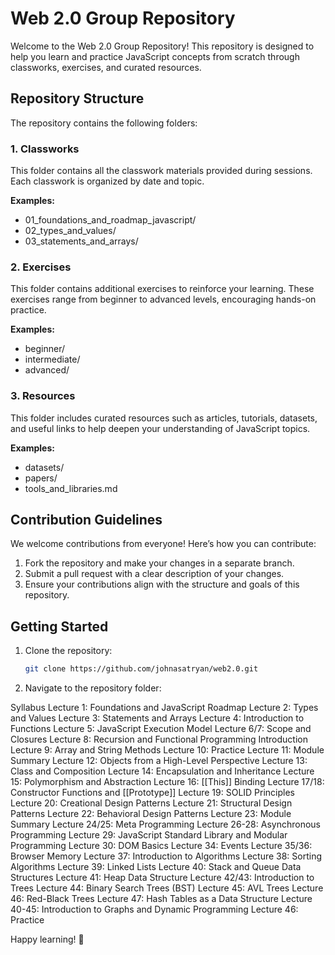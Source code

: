 # Web 2.0 Group Repository

Welcome to the Web 2.0 Group Repository! This repository is designed to help you learn and practice JavaScript concepts from scratch through classworks, exercises, and curated resources.

## Repository Structure

The repository contains the following folders:

### 1. Classworks

This folder contains all the classwork materials provided during sessions. Each classwork is organized by date and topic.

**Examples:**

- 01_foundations_and_roadmap_javascript/
- 02_types_and_values/
- 03_statements_and_arrays/

### 2. Exercises

This folder contains additional exercises to reinforce your learning. These exercises range from beginner to advanced levels, encouraging hands-on practice.

**Examples:**

- beginner/
- intermediate/
- advanced/

### 3. Resources

This folder includes curated resources such as articles, tutorials, datasets, and useful links to help deepen your understanding of JavaScript topics.

**Examples:**

- datasets/
- papers/
- tools_and_libraries.md

## Contribution Guidelines

We welcome contributions from everyone! Here’s how you can contribute:

1. Fork the repository and make your changes in a separate branch.
2. Submit a pull request with a clear description of your changes.
3. Ensure your contributions align with the structure and goals of this repository.

## Getting Started

1. Clone the repository:
   ```bash
   git clone https://github.com/johnasatryan/web2.0.git

2. Navigate to the repository folder:

Syllabus
Lecture 1: Foundations and JavaScript Roadmap
Lecture 2: Types and Values
Lecture 3: Statements and Arrays
Lecture 4: Introduction to Functions
Lecture 5: JavaScript Execution Model
Lecture 6/7: Scope and Closures
Lecture 8: Recursion and Functional Programming Introduction
Lecture 9: Array and String Methods
Lecture 10: Practice
Lecture 11: Module Summary
Lecture 12: Objects from a High-Level Perspective
Lecture 13: Class and Composition
Lecture 14: Encapsulation and Inheritance
Lecture 15: Polymorphism and Abstraction
Lecture 16: [[This]] Binding
Lecture 17/18: Constructor Functions and [[Prototype]]
Lecture 19: SOLID Principles
Lecture 20: Creational Design Patterns
Lecture 21: Structural Design Patterns
Lecture 22: Behavioral Design Patterns
Lecture 23: Module Summary
Lecture 24/25: Meta Programming
Lecture 26-28: Asynchronous Programming
Lecture 29: JavaScript Standard Library and Modular Programming
Lecture 30: DOM Basics
Lecture 34: Events
Lecture 35/36: Browser Memory
Lecture 37: Introduction to Algorithms
Lecture 38: Sorting Algorithms
Lecture 39: Linked Lists
Lecture 40: Stack and Queue Data Structures
Lecture 41: Heap Data Structure
Lecture 42/43: Introduction to Trees
Lecture 44: Binary Search Trees (BST)
Lecture 45: AVL Trees
Lecture 46: Red-Black Trees
Lecture 47: Hash Tables as a Data Structure
Lecture 40-45: Introduction to Graphs and Dynamic Programming
Lecture 46: Practice

Happy learning! 🚀
